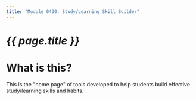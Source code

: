 ```yaml
---
title: "Module 0430: Study/Learning Skill Builder"
---
```


# _{{ page.title }}_

# What is this?

This is the "home page" of tools developed to help students build effective study/learning skills and habits.

